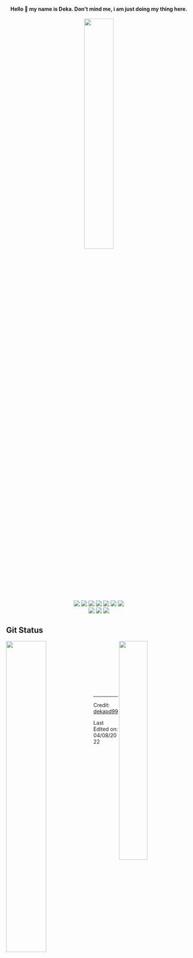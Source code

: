 <h4 align="center"> Hello 👋 my name is Deka. Don't mind me, i am just doing my thing here. </h4>
<div>    
  <div align="center">
    <img width="40%" src="https://github-readme-streak-stats.herokuapp.com/?user=dekapd99&theme=shades-of-purple" />
  </div>
    
  <br />
  
  <div align="center">
    <img src="https://img.shields.io/badge/c%23-%23239120.svg?style=for-the-badge&logo=c-sharp&logoColor=white" />
    <img src="https://img.shields.io/badge/dart-%230175C2.svg?style=for-the-badge&logo=dart&logoColor=white" />
    <img src="https://img.shields.io/badge/swift-F54A2A?style=for-the-badge&logo=swift&logoColor=white" />
    <img src="https://img.shields.io/badge/html5-%23E34F26.svg?style=for-the-badge&logo=html5&logoColor=white" />
    <img src="https://img.shields.io/badge/java-%23ED8B00.svg?style=for-the-badge&logo=java&logoColor=white" />
    <img src="https://img.shields.io/badge/python-3670A0?style=for-the-badge&logo=python&logoColor=white" />
    <img src="https://img.shields.io/badge/css3-%231572B6.svg?style=for-the-badge&logo=css3&logoColor=white" />
  </div>
  
  <div align="center">
    <img src="https://img.shields.io/badge/Sketch-FFB387?style=for-the-badge&logo=sketch&logoColor=white" />
    <img src="https://img.shields.io/badge/figma-%23F24E1E.svg?style=for-the-badge&logo=figma&logoColor=white" />
    <img src="https://img.shields.io/badge/blender-%23F5792A.svg?style=for-the-badge&logo=blender&logoColor=white" />
  </div>
</div>

## Git Status
<div>
  <img align="left" width="46.5%" src="https://github-readme-stats.vercel.app/api?username=dekapd99&include_all_commits=true&show_icons=true&theme=shades-of-purple" />
  <img align="right" width="39%" src="https://github-readme-stats.vercel.app/api/top-langs/?username=dekapd99&layout=compact&theme=shades-of-purple" />
</div>

<!-- CONTENT LIMIT -->

<div>
  <br />
  <br />
  <br />
  <br />
  <br />
  <br />
  <br />
  <br />
</div>

------

Credit: [dekapd99](https://github.com/dekapd99)

Last Edited on: 04/08/2022
